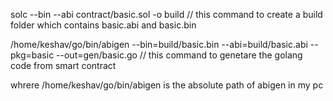 solc --bin --abi contract/basic.sol -o build // this command to create a build folder which contains basic.abi and basic.bin 

/home/keshav/go/bin/abigen --bin=build/basic.bin --abi=build/basic.abi 
--pkg=basic --out=gen/basic.go  // this command to genetare the golang code from smart contract 

whrere /home/keshav/go/bin/abigen is the  absolute path of abigen in my pc 